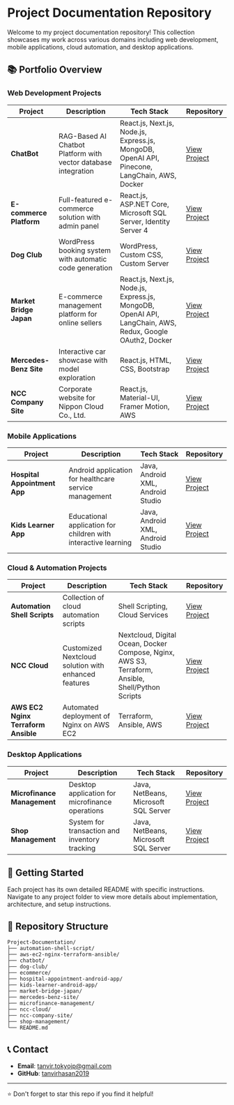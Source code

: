 # Project Documentation Repository

Welcome to my project documentation repository! This collection showcases my work across various domains including web development, mobile applications, cloud automation, and desktop applications.

## 📚 Portfolio Overview

### Web Development Projects

| Project | Description | Tech Stack | Repository |
|---------|-------------|------------|------------|
| **ChatBot** | RAG-Based AI Chatbot Platform with vector database integration | React.js, Next.js, Node.js, Express.js, MongoDB, OpenAI API, Pinecone, LangChain, AWS, Docker | [View Project](https://github.com/tanvirhasan2019/Project-Documentation/tree/main/chatbot) |
| **E-commerce Platform** | Full-featured e-commerce solution with admin panel | React.js, ASP.NET Core, Microsoft SQL Server, Identity Server 4 | [View Project](https://github.com/tanvirhasan2019/Project-Documentation/tree/main/ecommerce) |
| **Dog Club** | WordPress booking system with automatic code generation | WordPress, Custom CSS, Custom Server | [View Project](https://github.com/tanvirhasan2019/Project-Documentation/tree/main/dog-club) |
| **Market Bridge Japan** | E-commerce management platform for online sellers | React.js, Next.js, Node.js, Express.js, MongoDB, OpenAI API, LangChain, AWS, Redux, Google OAuth2, Docker | [View Project](https://github.com/tanvirhasan2019/Project-Documentation/tree/main/market-bridge-japan) |
| **Mercedes-Benz Site** | Interactive car showcase with model exploration | React.js, HTML, CSS, Bootstrap | [View Project](https://github.com/tanvirhasan2019/Project-Documentation/tree/main/mercedes-benz-site) |
| **NCC Company Site** | Corporate website for Nippon Cloud Co., Ltd. | React.js, Material-UI, Framer Motion, AWS | [View Project](https://github.com/tanvirhasan2019/Project-Documentation/tree/main/ncc-company-site) |

### Mobile Applications

| Project | Description | Tech Stack | Repository |
|---------|-------------|------------|------------|
| **Hospital Appointment App** | Android application for healthcare service management | Java, Android XML, Android Studio | [View Project](https://github.com/tanvirhasan2019/Project-Documentation/tree/main/hospital-appointment-android-app) |
| **Kids Learner App** | Educational application for children with interactive learning | Java, Android XML, Android Studio | [View Project](https://github.com/tanvirhasan2019/Project-Documentation/tree/main/kids-learner-android-app) |

### Cloud & Automation Projects

| Project | Description | Tech Stack | Repository |
|---------|-------------|------------|------------|
| **Automation Shell Scripts** | Collection of cloud automation scripts | Shell Scripting, Cloud Services | [View Project](https://github.com/tanvirhasan2019/Project-Documentation/tree/main/automation-shell-script) |
| **NCC Cloud** | Customized Nextcloud solution with enhanced features | Nextcloud, Digital Ocean, Docker Compose, Nginx, AWS S3, Terraform, Ansible, Shell/Python Scripts | [View Project](https://github.com/tanvirhasan2019/Project-Documentation/tree/main/ncc-cloud) |
| **AWS EC2 Nginx Terraform Ansible** | Automated deployment of Nginx on AWS EC2 | Terraform, Ansible, AWS | [View Project](./aws-ec2-nginx-terraform-ansible) |

### Desktop Applications

| Project | Description | Tech Stack | Repository |
|---------|-------------|------------|------------|
| **Microfinance Management** | Desktop application for microfinance operations | Java, NetBeans, Microsoft SQL Server | [View Project](https://github.com/tanvirhasan2019/Project-Documentation/tree/main/microfinance-management) |
| **Shop Management** | System for transaction and inventory tracking | Java, NetBeans, Microsoft SQL Server | [View Project](https://github.com/tanvirhasan2019/Project-Documentation/tree/main/shop-management) |


## 🚀 Getting Started

Each project has its own detailed README with specific instructions. Navigate to any project folder to view more details about implementation, architecture, and setup instructions.

## 📂 Repository Structure

```
Project-Documentation/
├── automation-shell-script/
├── aws-ec2-nginx-terraform-ansible/
├── chatbot/
├── dog-club/
├── ecommerce/
├── hospital-appointment-android-app/
├── kids-learner-android-app/
├── market-bridge-japan/
├── mercedes-benz-site/
├── microfinance-management/
├── ncc-cloud/
├── ncc-company-site/
├── shop-management/
└── README.md
```

## 📞 Contact

- **Email**: tanvir.tokyojp@gmail.com
- **GitHub**: [tanvirhasan2019](https://github.com/tanvirhasan2019)

---

⭐ Don't forget to star this repo if you find it helpful!
